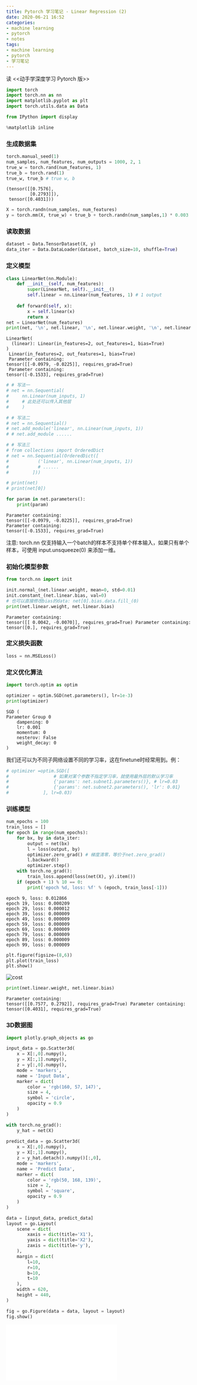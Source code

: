 ```yaml
---
title: Pytorch 学习笔记 - Linear Regression (2)
date: 2020-06-21 16:52
categories:
- machine learning
- pytorch
- notes
tags:
- machine learning
- pytorch
- 学习笔记
---
```

读 <<动⼿学深度学习 Pytorch 版>>

```python
import torch
import torch.nn as nn
import matplotlib.pyplot as plt
import torch.utils.data as Data

from IPython import display

%matplotlib inline
```

### ⽣成数据集


```python
torch.manual_seed(1)
num_samples, num_features, num_outputs = 1000, 2, 1
true_w = torch.rand(num_features, 1)
true_b = torch.rand(1)
true_w, true_b # true w, b
```




    (tensor([[0.7576],
             [0.2793]]),
     tensor([0.4031]))




```python
X = torch.randn(num_samples, num_features) 
y = torch.mm(X, true_w) + true_b + torch.randn(num_samples,1) * 0.003
```

### 读取数据


```python
dataset = Data.TensorDataset(X, y)
data_iter = Data.DataLoader(dataset, batch_size=10, shuffle=True)
```

### 定义模型


```python
class LinearNet(nn.Module):
    def __init__(self, num_features):
        super(LinearNet, self).__init__()
        self.linear = nn.Linear(num_features, 1) # 1 output
        
    def forward(self, x):
        x = self.linear(x)
        return x
net = LinearNet(num_features)
print(net, '\n', net.linear, '\n', net.linear.weight, '\n', net.linear.bias)
```

    LinearNet(
      (linear): Linear(in_features=2, out_features=1, bias=True)
    ) 
     Linear(in_features=2, out_features=1, bias=True) 
     Parameter containing:
    tensor([[-0.0979, -0.0225]], requires_grad=True) 
     Parameter containing:
    tensor([-0.1533], requires_grad=True)



```python
# # 写法一
# net = nn.Sequential(
#     nn.Linear(num_inputs, 1)
#     # 此处还可以传入其他层
#     )

# # 写法二
# net = nn.Sequential()
# net.add_module('linear', nn.Linear(num_inputs, 1))
# # net.add_module ......

# # 写法三
# from collections import OrderedDict
# net = nn.Sequential(OrderedDict([
#           ('linear', nn.Linear(num_inputs, 1))
#           # ......
#         ]))

# print(net)
# print(net[0])
```


```python
for param in net.parameters():
    print(param)
```

    Parameter containing:
    tensor([[-0.0979, -0.0225]], requires_grad=True)
    Parameter containing:
    tensor([-0.1533], requires_grad=True)


注意: torch.nn 仅⽀持输⼊一个batch的样本不⽀持单个样本输入，如果只有单个样本，可使用 input.unsqueeze(0) 来添加一维。

###  初始化模型参数


```python
from torch.nn import init

init.normal_(net.linear.weight, mean=0, std=0.01)
init.constant_(net.linear.bias, val=0)  
# 也可以直接修改bias的data: net[0].bias.data.fill_(0)
print(net.linear.weight, net.linear.bias)
```

    Parameter containing:
    tensor([[ 0.0042, -0.0070]], requires_grad=True) Parameter containing:
    tensor([0.], requires_grad=True)


### 定义损失函数



```python
loss = nn.MSELoss()
```

### 定义优化算法


```python
import torch.optim as optim

optimizer = optim.SGD(net.parameters(), lr=1e-3)
print(optimizer)

```

    SGD (
    Parameter Group 0
        dampening: 0
        lr: 0.001
        momentum: 0
        nesterov: False
        weight_decay: 0
    )


我们还可以为不同子网络设置不同的学习率，这在finetune时经常用到。例：



```python
# optimizer =optim.SGD([
#                 # 如果对某个参数不指定学习率，就使用最外层的默认学习率
#                 {'params': net.subnet1.parameters()}, # lr=0.03
#                 {'params': net.subnet2.parameters(), 'lr': 0.01}
#             ], lr=0.03)

```

### 训练模型


```python
num_epochs = 100
train_loss = []
for epoch in range(num_epochs):
    for bx, by in data_iter:
        output = net(bx)
        l = loss(output, by)
        optimizer.zero_grad() # 梯度清零，等价于net.zero_grad()
        l.backward()
        optimizer.step()
    with torch.no_grad():
        train_loss.append(loss(net(X), y).item())
    if (epoch + 1) % 10 == 0:
        print('epoch %d, loss: %f' % (epoch, train_loss[-1]))
```

    epoch 9, loss: 0.012866
    epoch 19, loss: 0.000209
    epoch 29, loss: 0.000012
    epoch 39, loss: 0.000009
    epoch 49, loss: 0.000009
    epoch 59, loss: 0.000009
    epoch 69, loss: 0.000009
    epoch 79, loss: 0.000009
    epoch 89, loss: 0.000009
    epoch 99, loss: 0.000009



```python
plt.figure(figsize=(8,6))
plt.plot(train_loss)
plt.show()
```


![cost](/assets/images/pytorch_learn/ch3_p4_linear_regression_pytorch_21_0.svg)



```python
print(net.linear.weight, net.linear.bias)
```

    Parameter containing:
    tensor([[0.7577, 0.2792]], requires_grad=True) Parameter containing:
    tensor([0.4031], requires_grad=True)

### 3D数据图

```python
import plotly.graph_objects as go

input_data = go.Scatter3d(
    x = X[:,0].numpy(),
    y = X[:,1].numpy(),
    z = y[:,0].numpy(),
    mode = 'markers',
    name = 'Input Data',
    marker = dict(
        color = 'rgb(160, 57, 147)',
        size = 4,
        symbol = 'circle',
        opacity = 0.9
    )
)

with torch.no_grad():
    y_hat = net(X)
    
predict_data = go.Scatter3d(
    x = X[:,0].numpy(),
    y = X[:,1].numpy(),
    z = y_hat.detach().numpy()[:,0],
    mode = 'markers',
    name = 'Predict Data',
    marker = dict(
        color = 'rgb(50, 168, 139)',
        size = 2,
        symbol = 'square',
        opacity = 0.9
    )
)

data = [input_data, predict_data]
layout = go.Layout(
    scene = dict(
        xaxis = dict(title='X1'),
        yaxis = dict(title='X2'),
        zaxis = dict(title='y'),
    ),
    margin = dict(
        l=10,
        r=10,
        b=10,
        t=10
    ),
    width = 620,
    height = 440,
)

fig = go.Figure(data = data, layout = layout)
fig.show()

```

<script type="text/javascript">
  function resizeIframe(obj){
     obj.style.height = 0;
     obj.style.height = obj.contentWindow.document.body.scrollHeight  + 'px';
     obj.style.width = obj.contentWindow.document.body.scrollWidth + 'px';
  }
</script>
<iframe src="/assets/images/plotly/ch3_p4_linear_regression_pytorch.html" frameborder="0" scrolling="no"
    onload='resizeIframe(this)'></iframe>
